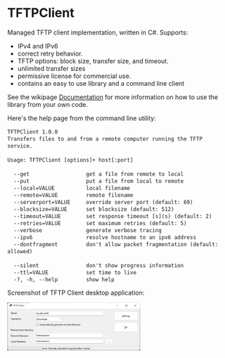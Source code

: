 # TFTPClient

Managed TFTP client implementation, written in C#. Supports:
- IPv4 and IPv6
- correct retry behavior.
- TFTP options: block size, transfer size, and timeout.
- unlimited transfer sizes
- permissive license for commercial use.
- contains an easy to use library and a command line client

See the wikipage [Documentation](docs/Documentation.md) for more information on how to use the library from your own code.

Here's the help page from the command line utility:

    TFTPClient 1.0.0
    Transfers files to and from a remote computer running the TFTP service.

    Usage: TFTPClient [options]+ host[:port]

      --get                  get a file from remote to local
      --put                  put a file from local to remote
      --local=VALUE          local filename
      --remote=VALUE         remote filename
      --serverport=VALUE     override server port (default: 69)
      --blocksize=VALUE      set blocksize (default: 512)
      --timeout=VALUE        set response timeout [s](s) (default: 2)
      --retries=VALUE        set maximum retries (default: 5)
      --verbose              generate verbose tracing
      --ipv6                 resolve hostname to an ipv6 address
      --dontfragment         don't allow packet fragmentation (default: allowed)

      --silent               don't show progress information
      --ttl=VALUE            set time to live
      -?, -h, --help         show help

Screenshot of TFTP Client desktop application:

<!--- these don't size correctly ... boooh
![image](./docs/TFTPClient_gui.png)
<img src="./docs/TFTPClient_gui.png" width="866px" height="312px">
--->

<img src="./docs/TFTPClient_gui.png" width="60%" height="60%">

